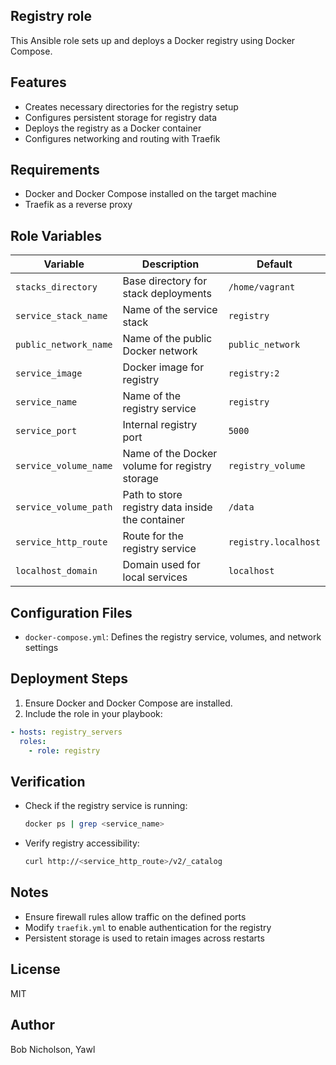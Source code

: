 ## Registry role

This Ansible role sets up and deploys a Docker registry using Docker Compose.

## Features
- Creates necessary directories for the registry setup
- Configures persistent storage for registry data
- Deploys the registry as a Docker container
- Configures networking and routing with Traefik

## Requirements
- Docker and Docker Compose installed on the target machine
- Traefik as a reverse proxy

## Role Variables

| Variable              | Description                                      | Default              |
|-----------------------|--------------------------------------------------|----------------------|
| `stacks_directory`    | Base directory for stack deployments             | `/home/vagrant`      |
| `service_stack_name`  | Name of the service stack                        | `registry`           |
| `public_network_name` | Name of the public Docker network                | `public_network`     |
| `service_image`       | Docker image for registry                        | `registry:2`         |
| `service_name`        | Name of the registry service                     | `registry`           |
| `service_port`        | Internal registry port                           | `5000`               |
| `service_volume_name` | Name of the Docker volume for registry storage   | `registry_volume`    |
| `service_volume_path` | Path to store registry data inside the container | `/data`              |
| `service_http_route`  | Route for the registry service                   | `registry.localhost` |
| `localhost_domain`    | Domain used for local services                   | `localhost`          |

## Configuration Files
- `docker-compose.yml`: Defines the registry service, volumes, and network settings

## Deployment Steps
1. Ensure Docker and Docker Compose are installed.
2. Include the role in your playbook:

```yaml
- hosts: registry_servers
  roles:
    - role: registry
```

## Verification
- Check if the registry service is running:
  ```sh
  docker ps | grep <service_name>
  ```
- Verify registry accessibility:
  ```sh
  curl http://<service_http_route>/v2/_catalog
  ```

## Notes
- Ensure firewall rules allow traffic on the defined ports
- Modify `traefik.yml` to enable authentication for the registry
- Persistent storage is used to retain images across restarts

## License
MIT

## Author
Bob Nicholson, Yawl
